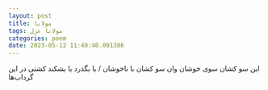 ```yaml
---
layout: post
title: مولانا
tags: مولانا غزل
categories: poem
date: 2023-05-12 11:49:40.091386
---
```


این سو کشان سوی خوشان وان سو کشان با ناخوشان / یا بگذرد یا بشکند کشتی در این گرداب‌ها